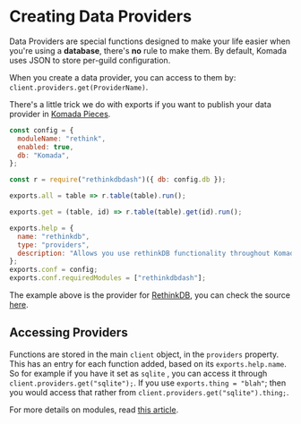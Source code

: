 # Creating Data Providers

Data Providers are special functions designed to make your life easier when you're
using a **database**, there's **no** rule to make them. By default, Komada uses
JSON to store per-guild configuration.

When you create a data provider, you can access to them by: `client.providers.get(ProviderName)`.

There's a little trick we do with exports if you want to publish your data provider
in [Komada Pieces](https://github.com/dirigeants/komada-pieces).

```js
const config = {
  moduleName: "rethink",
  enabled: true,
  db: "Komada",
};

const r = require("rethinkdbdash")({ db: config.db });

exports.all = table => r.table(table).run();

exports.get = (table, id) => r.table(table).get(id).run();

exports.help = {
  name: "rethinkdb",
  type: "providers",
  description: "Allows you use rethinkDB functionality throughout Komada.",
};
exports.conf = config;
exports.conf.requiredModules = ["rethinkdbdash"];
```

The example above is the provider for [RethinkDB](https://www.rethinkdb.com),
you can check the source [here](https://github.com/dirigeants/komada-pieces/blob/master/providers/rethinkdb.js).

## Accessing Providers

Functions are stored in the main `client` object, in the `providers` property. This has an entry
for each function added, based on its `exports.help.name`. So for example if you have it set as
`sqlite` , you can access it through `client.providers.get("sqlite");`. If you use `exports.thing = "blah"`;
then you would access that rather from `client.providers.get("sqlite").thing;`.

For more details on modules, read [this article](https://www.hacksparrow.com/node-js-exports-vs-module-exports.html).
